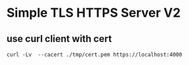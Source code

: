 # Simple TLS HTTPS Server V2

## use curl client with cert
```
curl -Lv  --cacert ./tmp/cert.pem https://localhost:4000
```

